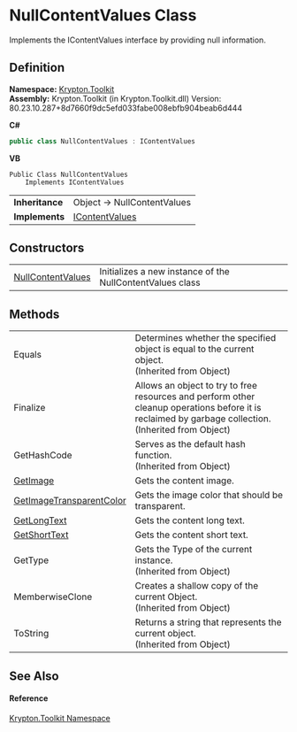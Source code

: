 # NullContentValues Class


Implements the IContentValues interface by providing null information.



## Definition
**Namespace:** <a href="79d2eac2-21f4-54ff-7552-b20c33c30600.md">Krypton.Toolkit</a>  
**Assembly:** Krypton.Toolkit (in Krypton.Toolkit.dll) Version: 80.23.10.287+8d7660f9dc5efd033fabe008ebfb904beab6d444

**C#**
``` C#
public class NullContentValues : IContentValues
```
**VB**
``` VB
Public Class NullContentValues
	Implements IContentValues
```

<table><tr><td><strong>Inheritance</strong></td><td>Object  →  NullContentValues</td></tr>
<tr><td><strong>Implements</strong></td><td><a href="a3b0103b-df64-4b03-a61f-11688b6e75bf.md">IContentValues</a></td></tr>
</table>



## Constructors
<table>
<tr>
<td><a href="3ea2b918-b8ae-eb83-6210-5a081805267a.md">NullContentValues</a></td>
<td>Initializes a new instance of the NullContentValues class</td></tr>
</table>

## Methods
<table>
<tr>
<td>Equals</td>
<td>Determines whether the specified object is equal to the current object.<br />(Inherited from Object)</td></tr>
<tr>
<td>Finalize</td>
<td>Allows an object to try to free resources and perform other cleanup operations before it is reclaimed by garbage collection.<br />(Inherited from Object)</td></tr>
<tr>
<td>GetHashCode</td>
<td>Serves as the default hash function.<br />(Inherited from Object)</td></tr>
<tr>
<td><a href="9ba7f80c-8906-3af0-04dd-db58c4d164e6.md">GetImage</a></td>
<td>Gets the content image.</td></tr>
<tr>
<td><a href="549c00a9-49bb-5fbd-454a-648b42ab440d.md">GetImageTransparentColor</a></td>
<td>Gets the image color that should be transparent.</td></tr>
<tr>
<td><a href="7fbf2104-da7f-4826-5328-f847c558d137.md">GetLongText</a></td>
<td>Gets the content long text.</td></tr>
<tr>
<td><a href="5d873886-bb26-b351-337c-58a8a891e520.md">GetShortText</a></td>
<td>Gets the content short text.</td></tr>
<tr>
<td>GetType</td>
<td>Gets the Type of the current instance.<br />(Inherited from Object)</td></tr>
<tr>
<td>MemberwiseClone</td>
<td>Creates a shallow copy of the current Object.<br />(Inherited from Object)</td></tr>
<tr>
<td>ToString</td>
<td>Returns a string that represents the current object.<br />(Inherited from Object)</td></tr>
</table>

## See Also


#### Reference
<a href="79d2eac2-21f4-54ff-7552-b20c33c30600.md">Krypton.Toolkit Namespace</a>  
